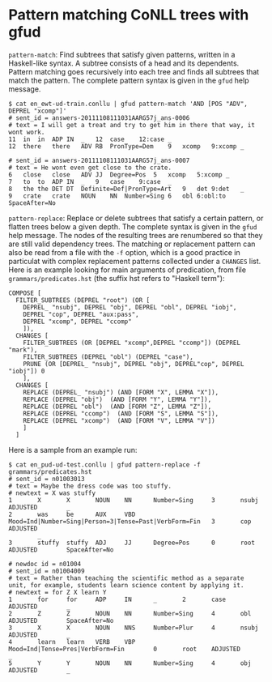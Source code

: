 # Pattern matching CoNLL trees with gfud


`pattern-match`: Find subtrees that satisfy given patterns, written in a Haskell-like syntax.
A subtree consists of a head and its dependents.
Pattern matching goes recursively into each tree and finds all subtrees that match the pattern.
The complete pattern syntax is given in the `gfud` help message.
```
$ cat en_ewt-ud-train.conllu | gfud pattern-match 'AND [POS "ADV", DEPREL "xcomp"]'
# sent_id = answers-20111108111031AARG57j_ans-0006
# text = I will get a treat and try to get him in there that way, it wont work.
11	in	in	ADP	IN	_	12	case	12:case	_
12	there	there	ADV	RB	PronType=Dem	9	xcomp	9:xcomp	_

# sent_id = answers-20111108111031AARG57j_ans-0007
# text = He wont even get close to the crate.
6	close	close	ADV	JJ	Degree=Pos	5	xcomp	5:xcomp	_
7	to	to	ADP	IN	_	9	case	9:case	_
8	the	the	DET	DT	Definite=Def|PronType=Art	9	det	9:det	_
9	crate	crate	NOUN	NN	Number=Sing	6	obl	6:obl:to	SpaceAfter=No
``` 
`pattern-replace`: Replace or delete subtrees that satisfy a certain pattern, or flatten trees below a given depth.
The complete syntax is given in the `gfud` help message.
The nodes of the resulting trees are renumbered so that they are still valid dependency trees.
The matching or replacement pattern can also be read from a file with the `-f` option, which is a good practice in particulat with complex replacement patterns collected under a `CHANGES` list.
Here is an example looking for main arguments of predication, from file `grammars/predicates.hst` (the suffix hst refers to "Haskell term"):
```
COMPOSE [
  FILTER_SUBTREES (DEPREL "root") (OR [
    DEPREL_ "nsubj", DEPREL "obj", DEPREL "obl", DEPREL "iobj",
    DEPREL "cop", DEPREL "aux:pass", 
    DEPREL "xcomp", DEPREL "ccomp"
    ]),
  CHANGES [
    FILTER_SUBTREES (OR [DEPREL "xcomp",DEPREL "ccomp"]) (DEPREL "mark"),
    FILTER_SUBTREES (DEPREL "obl") (DEPREL "case"),
    PRUNE (OR [DEPREL_ "nsubj", DEPREL "obj", DEPREL"cop", DEPREL "iobj"]) 0
    ],
  CHANGES [
    REPLACE (DEPREL_ "nsubj") (AND [FORM "X", LEMMA "X"]),
    REPLACE (DEPREL "obj")  (AND [FORM "Y", LEMMA "Y"]),
    REPLACE (DEPREL "obl")  (AND [FORM "Z", LEMMA "Z"]),
    REPLACE (DEPREL "ccomp")  (AND [FORM "S", LEMMA "S"]),
    REPLACE (DEPREL "xcomp")  (AND [FORM "V", LEMMA "V"])
    ]
  ]
```
Here is a sample from an example run:
```
$ cat en_pud-ud-test.conllu | gfud pattern-replace -f grammars/predicates.hst
# sent_id = n01003013
# text = Maybe the dress code was too stuffy.
# newtext = X was stuffy
1       X       X       NOUN    NN      Number=Sing     3       nsubj   ADJUSTED        _
2       was     be      AUX     VBD     Mood=Ind|Number=Sing|Person=3|Tense=Past|VerbForm=Fin   3       cop     ADJUSTED
        _
3       stuffy  stuffy  ADJ     JJ      Degree=Pos      0       root    ADJUSTED        SpaceAfter=No

# newdoc id = n01004
# sent_id = n01004009
# text = Rather than teaching the scientific method as a separate unit, for example, students learn science content by applying it.
# newtext = for Z X learn Y
1       for     for     ADP     IN      _       2       case    ADJUSTED        _
2       Z       Z       NOUN    NN      Number=Sing     4       obl     ADJUSTED        SpaceAfter=No
3       X       X       NOUN    NNS     Number=Plur     4       nsubj   ADJUSTED        _
4       learn   learn   VERB    VBP     Mood=Ind|Tense=Pres|VerbForm=Fin        0       root    ADJUSTED        _
5       Y       Y       NOUN    NN      Number=Sing     4       obj     ADJUSTED        _
```
